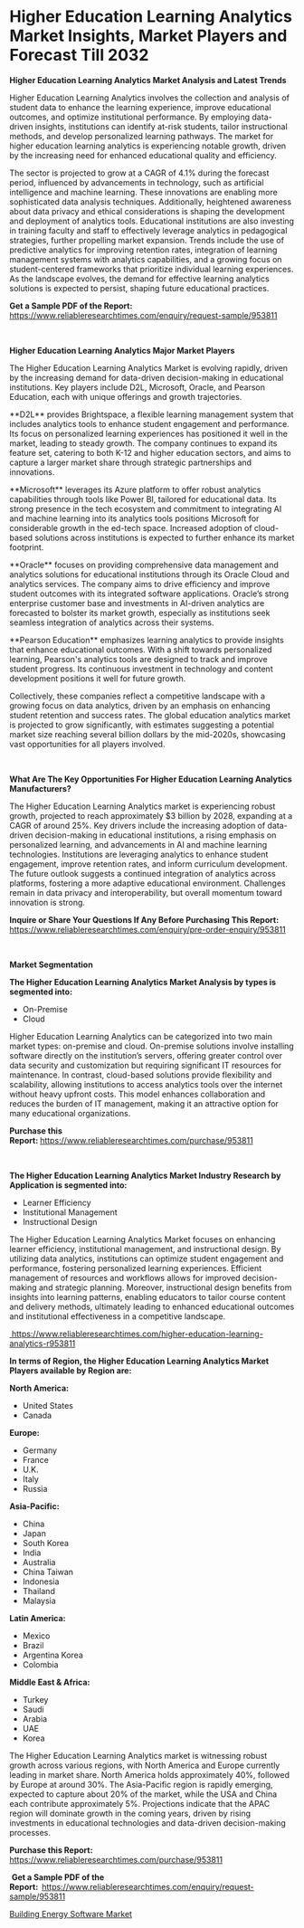 <p><h1>Higher Education Learning Analytics Market Insights, Market Players and Forecast Till 2032</h1></p><p><strong>Higher Education Learning Analytics Market Analysis and Latest Trends</strong></p>
<p><p>Higher Education Learning Analytics involves the collection and analysis of student data to enhance the learning experience, improve educational outcomes, and optimize institutional performance. By employing data-driven insights, institutions can identify at-risk students, tailor instructional methods, and develop personalized learning pathways. The market for higher education learning analytics is experiencing notable growth, driven by the increasing need for enhanced educational quality and efficiency.</p><p>The sector is projected to grow at a CAGR of 4.1% during the forecast period, influenced by advancements in technology, such as artificial intelligence and machine learning. These innovations are enabling more sophisticated data analysis techniques. Additionally, heightened awareness about data privacy and ethical considerations is shaping the development and deployment of analytics tools. Educational institutions are also investing in training faculty and staff to effectively leverage analytics in pedagogical strategies, further propelling market expansion. Trends include the use of predictive analytics for improving retention rates, integration of learning management systems with analytics capabilities, and a growing focus on student-centered frameworks that prioritize individual learning experiences. As the landscape evolves, the demand for effective learning analytics solutions is expected to persist, shaping future educational practices.</p></p>
<p><strong>Get a Sample PDF of the Report:&nbsp;</strong> <a href="https://www.reliableresearchtimes.com/enquiry/request-sample/953811?utm_campaign=3297&utm_medium=2&utm_source=Github&utm_content=ia&utm_term=07032025&utm_id=higher-education-learning-analytics">https://www.reliableresearchtimes.com/enquiry/request-sample/953811</a></p>
<p>&nbsp;</p>
<p><strong>Higher Education Learning Analytics Major Market Players</strong></p>
<p><p>The Higher Education Learning Analytics Market is evolving rapidly, driven by the increasing demand for data-driven decision-making in educational institutions. Key players include D2L, Microsoft, Oracle, and Pearson Education, each with unique offerings and growth trajectories.</p><p>**D2L** provides Brightspace, a flexible learning management system that includes analytics tools to enhance student engagement and performance. Its focus on personalized learning experiences has positioned it well in the market, leading to steady growth. The company continues to expand its feature set, catering to both K-12 and higher education sectors, and aims to capture a larger market share through strategic partnerships and innovations.</p><p>**Microsoft** leverages its Azure platform to offer robust analytics capabilities through tools like Power BI, tailored for educational data. Its strong presence in the tech ecosystem and commitment to integrating AI and machine learning into its analytics tools positions Microsoft for considerable growth in the ed-tech space. Increased adoption of cloud-based solutions across institutions is expected to further enhance its market footprint.</p><p>**Oracle** focuses on providing comprehensive data management and analytics solutions for educational institutions through its Oracle Cloud and analytics services. The company aims to drive efficiency and improve student outcomes with its integrated software applications. Oracle’s strong enterprise customer base and investments in AI-driven analytics are forecasted to bolster its market growth, especially as institutions seek seamless integration of analytics across their systems.</p><p>**Pearson Education** emphasizes learning analytics to provide insights that enhance educational outcomes. With a shift towards personalized learning, Pearson's analytics tools are designed to track and improve student progress. Its continuous investment in technology and content development positions it well for future growth.</p><p>Collectively, these companies reflect a competitive landscape with a growing focus on data analytics, driven by an emphasis on enhancing student retention and success rates. The global education analytics market is projected to grow significantly, with estimates suggesting a potential market size reaching several billion dollars by the mid-2020s, showcasing vast opportunities for all players involved.</p></p>
<p>&nbsp;</p>
<p><strong>What Are The Key Opportunities For Higher Education Learning Analytics Manufacturers?</strong></p>
<p><p>The Higher Education Learning Analytics market is experiencing robust growth, projected to reach approximately $3 billion by 2028, expanding at a CAGR of around 25%. Key drivers include the increasing adoption of data-driven decision-making in educational institutions, a rising emphasis on personalized learning, and advancements in AI and machine learning technologies. Institutions are leveraging analytics to enhance student engagement, improve retention rates, and inform curriculum development. The future outlook suggests a continued integration of analytics across platforms, fostering a more adaptive educational environment. Challenges remain in data privacy and interoperability, but overall momentum toward innovation is strong.</p></p>
<p><strong>Inquire or Share Your Questions If Any Before Purchasing This Report:</strong> <a href="https://www.reliableresearchtimes.com/enquiry/pre-order-enquiry/953811?utm_campaign=3297&utm_medium=2&utm_source=Github&utm_content=ia&utm_term=07032025&utm_id=higher-education-learning-analytics">https://www.reliableresearchtimes.com/enquiry/pre-order-enquiry/953811</a></p>
<p>&nbsp;</p>
<p><strong>Market Segmentation</strong></p>
<p><strong>The Higher Education Learning Analytics Market Analysis by types is segmented into:</strong></p>
<p><ul><li>On-Premise</li><li>Cloud</li></ul></p>
<p><p>Higher Education Learning Analytics can be categorized into two main market types: on-premise and cloud. On-premise solutions involve installing software directly on the institution’s servers, offering greater control over data security and customization but requiring significant IT resources for maintenance. In contrast, cloud-based solutions provide flexibility and scalability, allowing institutions to access analytics tools over the internet without heavy upfront costs. This model enhances collaboration and reduces the burden of IT management, making it an attractive option for many educational organizations.</p></p>
<p><strong>Purchase this Report:&nbsp;</strong><a href="https://www.reliableresearchtimes.com/purchase/953811?utm_campaign=3297&utm_medium=2&utm_source=Github&utm_content=ia&utm_term=07032025&utm_id=higher-education-learning-analytics">https://www.reliableresearchtimes.com/purchase/953811</a></p>
<p>&nbsp;</p>
<p><strong>The Higher Education Learning Analytics Market Industry Research by Application is segmented into:</strong></p>
<p><ul><li>Learner Efficiency</li><li>Institutional Management</li><li>Instructional Design</li></ul></p>
<p><p>The Higher Education Learning Analytics Market focuses on enhancing learner efficiency, institutional management, and instructional design. By utilizing data analytics, institutions can optimize student engagement and performance, fostering personalized learning experiences. Efficient management of resources and workflows allows for improved decision-making and strategic planning. Moreover, instructional design benefits from insights into learning patterns, enabling educators to tailor course content and delivery methods, ultimately leading to enhanced educational outcomes and institutional effectiveness in a competitive landscape.</p></p>
<p><a href="https://www.reliableresearchtimes.com/higher-education-learning-analytics-r953811?utm_campaign=3297&utm_medium=2&utm_source=Github&utm_content=ia&utm_term=07032025&utm_id=higher-education-learning-analytics">&nbsp;https://www.reliableresearchtimes.com/higher-education-learning-analytics-r953811</a></p>
<p><strong>In terms of Region, the Higher Education Learning Analytics Market Players available by Region are:</strong></p>
<p>
    <p> <strong> North America: </strong>
        <ul>
            <li>United States</li>
            <li>Canada</li>
        </ul>
        </p> 
    <p> <strong> Europe: </strong>
        <ul>
            <li>Germany</li>
            <li>France</li>
            <li>U.K.</li>
            <li>Italy</li>
            <li>Russia</li>
        </ul>
        </p> 
    <p> <strong> Asia-Pacific: </strong>
        <ul>
            <li>China</li>
            <li>Japan</li>
            <li>South Korea</li>
            <li>India</li>
            <li>Australia</li>
            <li>China Taiwan</li>
            <li>Indonesia</li>
            <li>Thailand</li>
            <li>Malaysia</li>
        </ul>
        </p> 
    <p> <strong> Latin America: </strong>
        <ul>
            <li>Mexico</li>
            <li>Brazil</li>
            <li>Argentina Korea</li>
            <li>Colombia</li>
        </ul>
        </p> 
    <p> <strong> Middle East & Africa: </strong>
        <ul>
            <li>Turkey</li>
            <li>Saudi</li>
            <li>Arabia</li>
            <li>UAE</li>
            <li>Korea</li>
        </ul>
    </p>
    </p>
<p><p>The Higher Education Learning Analytics market is witnessing robust growth across various regions, with North America and Europe currently leading in market share. North America holds approximately 40%, followed by Europe at around 30%. The Asia-Pacific region is rapidly emerging, expected to capture about 20% of the market, while the USA and China each contribute approximately 5%. Projections indicate that the APAC region will dominate growth in the coming years, driven by rising investments in educational technologies and data-driven decision-making processes.</p></p>
<p><strong>Purchase this Report: </strong><a href="https://www.reliableresearchtimes.com/purchase/953811?utm_campaign=3297&utm_medium=2&utm_source=Github&utm_content=ia&utm_term=07032025&utm_id=higher-education-learning-analytics">https://www.reliableresearchtimes.com/purchase/953811</a></p>
<p>&nbsp;<strong>Get a Sample PDF of the Report:&nbsp;&nbsp;</strong><a href="https://www.reliableresearchtimes.com/enquiry/request-sample/953811?utm_campaign=3297&utm_medium=2&utm_source=Github&utm_content=ia&utm_term=07032025&utm_id=higher-education-learning-analytics">https://www.reliableresearchtimes.com/enquiry/request-sample/953811</a></p>
<p><strong></strong></p>
<p><p><a href="https://github.com/donkalucine10/Market-Research-Report-List-1/blob/main/building-energy-software-market.md?utm_campaign=3297&utm_medium=2&utm_source=Github&utm_content=ia&utm_term=07032025&utm_id=higher-education-learning-analytics">Building Energy Software Market</a></p></p>